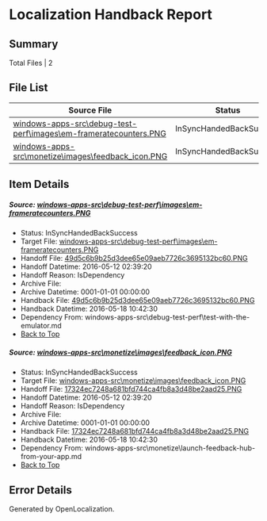 # <a name='report-top'></a> Localization Handback Report

## Summary
 Total Files | 2

## File List
 Source File | Status | Details 
 ----------- | ------ | ------- 
 [windows-apps-src\debug-test-perf\images\em-frameratecounters.PNG](https://github.com/Microsoft/windows-apps/blob/2a3e2a27c01d7b290a33bced9f75925b400c09f6/windows-apps-src/debug-test-perf/images/em-frameratecounters.PNG) | InSyncHandedBackSuccess | [Details](#49d5c6b9b25d3dee65e09aeb7726c3695132bc601940)
 [windows-apps-src\monetize\images\feedback_icon.PNG](https://github.com/Microsoft/windows-apps/blob/44f9a2d6e45645e7fc0b60ec5fe9c1a465e41508/windows-apps-src/monetize/images/feedback_icon.PNG) | InSyncHandedBackSuccess | [Details](#17324ec7248a681bfd744ca4fb8a3d48be2aad253302)

## Item Details
##### <a name='49d5c6b9b25d3dee65e09aeb7726c3695132bc601940'></a> Source: [windows-apps-src\debug-test-perf\images\em-frameratecounters.PNG](https://github.com/Microsoft/windows-apps/blob/2a3e2a27c01d7b290a33bced9f75925b400c09f6/windows-apps-src/debug-test-perf/images/em-frameratecounters.PNG)
* Status: InSyncHandedBackSuccess
* Target File: [windows-apps-src\debug-test-perf\images\em-frameratecounters.PNG](https://github.com/Microsoft/windows-apps.pt-br/blob/ce8c64d1968d6f82070a37e2728153471712c614/windows-apps-src/debug-test-perf/images/em-frameratecounters.PNG)
* Handoff File: [49d5c6b9b25d3dee65e09aeb7726c3695132bc60.PNG](https://github.com/Microsoft/WDG.handoff/blob/c3792e6137ec1bf28eb2071772e5352f99d2f04c/ol-handoff/Microsoft/windows-apps.pt-br/master/49d5c6b9b25d3dee65e09aeb7726c3695132bc60.PNG)
* Handoff Datetime: 2016-05-12 02:39:20
* Handoff Reason: IsDependency
* Archive File: 
* Archive Datetime: 0001-01-01 00:00:00
* Handback File: [49d5c6b9b25d3dee65e09aeb7726c3695132bc60.PNG](https://github.com/Microsoft/WDG.handback/blob/4c722643a79c7c99190a3227d831f4c321aef340/ol-handback/Microsoft/windows-apps.pt-br/master/49d5c6b9b25d3dee65e09aeb7726c3695132bc60.PNG)
* Handback Datetime: 2016-05-18 10:42:30
* Dependency From: windows-apps-src\debug-test-perf\test-with-the-emulator.md
* [Back to Top](#report-top)

##### <a name='17324ec7248a681bfd744ca4fb8a3d48be2aad253302'></a> Source: [windows-apps-src\monetize\images\feedback_icon.PNG](https://github.com/Microsoft/windows-apps/blob/44f9a2d6e45645e7fc0b60ec5fe9c1a465e41508/windows-apps-src/monetize/images/feedback_icon.PNG)
* Status: InSyncHandedBackSuccess
* Target File: [windows-apps-src\monetize\images\feedback_icon.PNG](https://github.com/Microsoft/windows-apps.pt-br/blob/ce8c64d1968d6f82070a37e2728153471712c614/windows-apps-src/monetize/images/feedback_icon.PNG)
* Handoff File: [17324ec7248a681bfd744ca4fb8a3d48be2aad25.PNG](https://github.com/Microsoft/WDG.handoff/blob/c3792e6137ec1bf28eb2071772e5352f99d2f04c/ol-handoff/Microsoft/windows-apps.pt-br/master/17324ec7248a681bfd744ca4fb8a3d48be2aad25.PNG)
* Handoff Datetime: 2016-05-12 02:39:20
* Handoff Reason: IsDependency
* Archive File: 
* Archive Datetime: 0001-01-01 00:00:00
* Handback File: [17324ec7248a681bfd744ca4fb8a3d48be2aad25.PNG](https://github.com/Microsoft/WDG.handback/blob/4c722643a79c7c99190a3227d831f4c321aef340/ol-handback/Microsoft/windows-apps.pt-br/master/17324ec7248a681bfd744ca4fb8a3d48be2aad25.PNG)
* Handback Datetime: 2016-05-18 10:42:30
* Dependency From: windows-apps-src\monetize\launch-feedback-hub-from-your-app.md
* [Back to Top](#report-top)


## Error Details

Generated by OpenLocalization.
